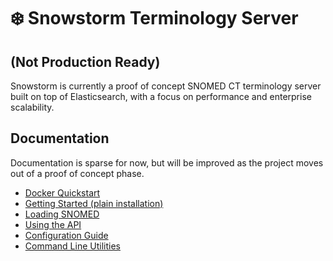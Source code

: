 # ❄️ Snowstorm Terminology Server

## (Not Production Ready)

Snowstorm is currently a proof of concept SNOMED CT terminology server built on top of Elasticsearch, with a focus on performance and enterprise scalability.


## Documentation
Documentation is sparse for now, but will be improved as the project moves out of a proof of concept phase.

- [Docker Quickstart](docs/using-docker.md)
- [Getting Started (plain installation)](docs/getting-started.md)
- [Loading SNOMED](docs/loading-snomed.md)
- [Using the API](docs/using-the-api.md)
- [Configuration Guide](docs/configuration-guide.md)
- [Command Line Utilities](docs/command-line-utilities.md)
